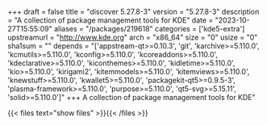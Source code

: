 +++
draft = false
title = "discover 5.27.8-3"
version = "5.27.8-3"
description = "A collection of package management tools for KDE"
date = "2023-10-27T15:55:09"
aliases = "/packages/219618"
categories = ['kde5-extra']
upstreamurl = "http://www.kde.org"
arch = "x86_64"
size = "0"
usize = "0"
sha1sum = ""
depends = "['appstream-qt>=0.10.3', 'git', 'karchive>=5.110.0', 'kcmutils>=5.110.0', 'kconfig>=5.110.0', 'kcoreaddons>=5.110.0', 'kdeclarative>=5.110.0', 'kiconthemes>=5.110.0', 'kidletime>=5.110.0', 'kio>=5.110.0', 'kirigami2', 'kitemmodels>=5.110.0', 'kitemviews>=5.110.0', 'knewstuff>=5.110.0', 'kwallet5>=5.110.0', 'packagekit-qt5>=0.9.5-3', 'plasma-framework>=5.110.0', 'purpose>=5.110.0', 'qt5-svg>=5.15.11', 'solid>=5.110.0']"
+++
A collection of package management tools for KDE"

{{< files text="show files" >}}{{< /files >}}